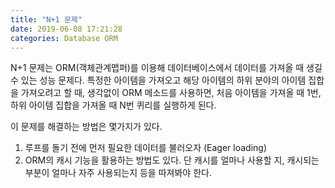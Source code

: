 ```yaml
---
title: "N+1 문제"
date: 2019-06-08 17:21:28
categories: Database ORM
---
```


N+1 문제는 ORM(객체관계맵퍼)를 이용해 데이터베이스에서 데이터를 가져올 때 생길 수 있는 성능 문제다. 
특정한 아이템을 가져오고 해당 아이템의 하위 분야의 아이템 집합을 가져오려고 할 때, 생각없이 ORM 메소드를 사용하면, 처음 아이템을 가져올 때 1번, 하위 아이템 집합을 가져올 때 N번 퀴리를 실행하게 된다.

이 문제를 해결하는 방법은 몇가지가 있다.

1. 루프를 돌기 전에 먼저 필요한 데이터를 불러오자 (Eager loading)
2. ORM의 캐시 기능을 활용하는 방법도 있다. 단 캐시를 얼마나 사용할 지, 캐시되는 부분이 얼마나 자주 사용되는지 등을 따져봐야 한다.


